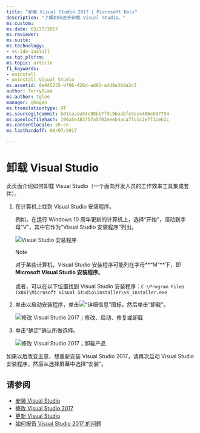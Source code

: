 ```yaml
---
title: "卸载 Visual Studio 2017 | Microsoft Docs"
description: "了解如何逐步卸载 Visual Studio。"
ms.custom: 
ms.date: 03/27/2017
ms.reviewer: 
ms.suite: 
ms.technology:
- vs-ide-install
ms.tgt_pltfrm: 
ms.topic: article
f1_keywords:
- uninstall
- uninstall Visual Studio
ms.assetid: 0e445255-b796-426d-ad93-a4d8e36da2c5
author: TerryGLee
ms.author: tglee
manager: ghogen
ms.translationtype: HT
ms.sourcegitcommit: b01caada54c08bb7f9c9baabfe9ece486e087794
ms.openlocfilehash: 190a5e183757a5f02eeeb4aca7fc1c2e7f1beb1c
ms.contentlocale: zh-cn
ms.lasthandoff: 08/07/2017

---
```


# <a name="uninstall-visual-studio"></a>卸载 Visual Studio
此页面介绍如何卸载 Visual Studio（一个面向开发人员的工作效率工具集成套件）。  

1.  在计算机上找到 Visual Studio 安装程序。  

     例如，在运行 Windows 10 周年更新的计算机上，选择“开始”，滚动到字母“V”，其中它作为“Visual Studio 安装程序”列出。  

     ![Visual Studio 安装程序](media/vs2017-locate-the-visual-studio-installer.PNG "查找 Microsoft Visual Studio 安装程序")

     >[!NOTE]
     对于某些计算机，Visual Studio 安装程序可能列在字母**“M”**下，即 **Microsoft Visual Studio 安装程序**。<br/><br/> 或者，可以在以下位置找到 Visual Studio 安装程序：`C:\Program Files (x86)\Microsoft Visual Studio\Installer\vs_installer.exe`

2.  单击以启动安装程序，单击![“详细信息”图标](media/vs2017uninstall-UninstallIcon.png "“选择选项”图标")，然后单击“卸载”。  

     ![修改 Visual Studio 2017；修改、启动、修复或卸载](media/vs2017-uninstall.PNG "修复或卸载 Visual Studio 2017")  

3.  单击“确定”确认所做选择。

     ![修改 Visual Studio 2017；卸载产品](media/vs2017-uninstall-confirm.PNG "确认卸载 Visual Studio 2017")  

如果以后改变主意，想重新安装 Visual Studio 2017，请再次启动 Visual Studio 安装程序，然后从选择屏幕中选择“安装”。

## <a name="see-also"></a>请参阅  
* [安装 Visual Studio](install-visual-studio.md)
* [修改 Visual Studio 2017](modify-visual-studio.md)
* [更新 Visual Studio](update-visual-studio.md)
* [如何报告 Visual Studio 2017 的问题](../ide/how-to-report-a-problem-with-visual-studio-2017.md)

